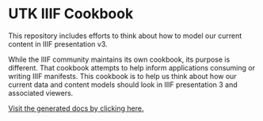 UTK IIIF Cookbook
=================

This repository includes efforts to think about how to model our current content in IIIF presentation v3.

While the IIIF community maintains its own cookbook, its purpose is different.  That cookbook attempts to help 
inform applications consuming or writing IIIF manifests.  This cookbook is to help us think about how our current data 
and content models should look in IIIF presentation 3 and associated viewers.

[Visit the generated docs by clicking here.](https://utk-iiif-cookbook.readthedocs.io/en/latest/)
